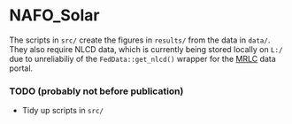 # NAFO_Solar

The scripts in `src/` create the figures in `results/` from the data in `data/`. They also require NLCD data, which is currently being stored locally on `L:/` due to unreliabiliy of the `FedData::get_nlcd()` wrapper for the [MRLC](https://www.mrlc.gov/data) data portal.

### TODO (probably not before publication)

- Tidy up scripts in `src/`